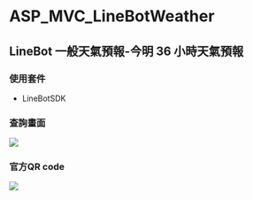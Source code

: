 # ASP_MVC_LineBotWeather

## LineBot 一般天氣預報-今明 36 小時天氣預報
### 使用套件
* LineBotSDK

### 查詢畫面
![](https://i.imgur.com/Kg8anSl.jpg)

### 官方QR code
![](https://imgur.com/ZNX8Caq.jpg)

